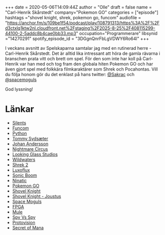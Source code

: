 +++ 
date = 2020-05-06T14:09:44Z
author = "Olle"
draft = false
name = "Carl-Henrik Skårstedt"
company="Pokemon GO"
categories = ["episode"]
hashtags ="shovel knight, shrek, pokemon go, funcom"
audiofile = "https://anchor.fm/s/109be1f54/podcast/play/108791313/https%3A%2F%2Fd3ctxlq1ktw2nl.cloudfront.net%2Fstaging%2F2025-8-25%2F408115299-44100-2-5addc8b4cae0bb33.mp3"
occupation="Programmerare"
libsynid ="14270291"
spotify_episode_id = "3DGgnQnrFbLgVDWY6Ro64l"
+++ 

I veckans avsnitt av Spelskaparna samtalar jag med en rutinerad herre - Carl-Henrik Skårstedt. Det är alltid lika intressant att höra de gamla rävarna i branschen prata vitt och brett om spel. För den som inte har koll på Carl-Henrik var han med och tog fram den globala hiten Pokemon GO och har även gjort spel med folkkära filmkaraktärer som Shrek och Pocahontas. Vill du följa honom gör du det enklast på hans twitter: [@Sakrac](https://twitter.com/sakrac) och [@spacemoguls](https://twitter.com/spacemoguls)

God lyssning!



# Länkar
* [Silents](https://demozoo.org/groups/101/)
* [Funcom](https://www.funcom.com/)
* [Python](https://seriewikin.serieframjandet.se/index.php/Pyton_(serietidning))
* [Tommy Sydsæter](https://no.wikipedia.org/wiki/Tommy_Syds%C3%A6ter)
* [Johan Andersson](http://spelskaparna.com/episode/49/)
* [Nightmare Circus](https://www.youtube.com/watch?v=hxoQkZRVWxw)
* [Looking Glass Studios](https://sv.wikipedia.org/wiki/Looking_Glass_Studios)
* [Wildwaters](https://www.youtube.com/watch?v=1gvXO3OtcqQ)
* [Shrek 2](https://www.youtube.com/watch?v=4qjnXNet5-8)
* [Luxoflux](https://en.wikipedia.org/wiki/Luxoflux)
* [Sonic Boom](https://www.youtube.com/watch?v=bk7kiw6ROUo)
* [Ninatic](https://nianticlabs.com/)
* [Pokemon GO](https://www.pokemongo.com/en-us/)
* [Shovel Knight](https://www.youtube.com/watch?v=EqEy7BB5DNk)
* [Shovel Knight - Joustus](https://www.youtube.com/watch?v=0TspPvb_bfQ)
* [Space Moguls](https://www.youtube.com/watch?v=a81Rvt369Zs)
* [FPGA](https://sv.wikipedia.org/wiki/Field-programmable_gate_array)
* [Mule](https://www.youtube.com/watch?v=Cs3G6dxx2FQ)
* [Spy Vs Spy](https://www.youtube.com/watch?v=UgecyuW2xe0)
* [Protovision](https://www.protovision.games/)
* [Secret of Mana](https://www.youtube.com/watch?v=p2YKXUlXjZM&t=6s)
